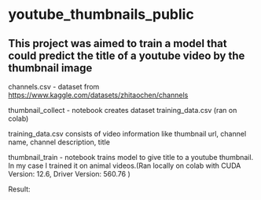# youtube_thumbnails_public
## This project was aimed to train a model that could predict the title of a youtube video by the thumbnail image
channels.csv - dataset from https://www.kaggle.com/datasets/zhitaochen/channels

thumbnail_collect - notebook creates dataset training_data.csv (ran on colab)

training_data.csv consists of video information like thumbnail url, channel name, channel description, title

thumbnail_train - notebook trains model to give title to a youtube thumbnail. In my case I trained it on animal videos.(Ran locally on colab with CUDA Version: 12.6, Driver Version: 560.76 )

Result:
